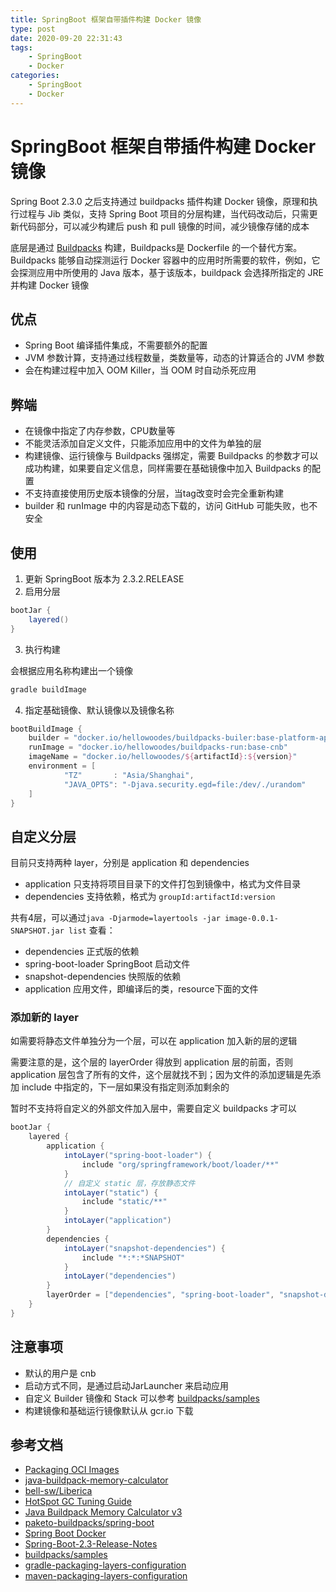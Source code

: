 ```yaml
---
title: SpringBoot 框架自带插件构建 Docker 镜像
type: post
date: 2020-09-20 22:31:43
tags:
    - SpringBoot 
    - Docker 
categories: 
    - SpringBoot 
    - Docker 
---
```


# SpringBoot 框架自带插件构建 Docker 镜像

Spring Boot 2.3.0 之后支持通过 buildpacks 插件构建 Docker 镜像，原理和执行过程与 Jib 类似，支持 Spring Boot 项目的分层构建，当代码改动后，只需更新代码部分，可以减少构建后 push 和 pull 镜像的时间，减少镜像存储的成本

底层是通过 [Buildpacks](https://buildpacks.io/) 构建，Buildpacks是 Dockerfile 的一个替代方案。Buildpacks 能够自动探测运行 Docker 容器中的应用时所需要的软件，例如，它会探测应用中所使用的 Java 版本，基于该版本，buildpack 会选择所指定的 JRE 并构建 Docker 镜像

## 优点

- Spring Boot 编译插件集成，不需要额外的配置
- JVM 参数计算，支持通过线程数量，类数量等，动态的计算适合的 JVM 参数
- 会在构建过程中加入 OOM Killer，当 OOM 时自动杀死应用

## 弊端

- 在镜像中指定了内存参数，CPU数量等
- 不能灵活添加自定义文件，只能添加应用中的文件为单独的层
- 构建镜像、运行镜像与 Buildpacks 强绑定，需要 Buildpacks 的参数才可以成功构建，如果要自定义信息，同样需要在基础镜像中加入 Buildpacks 的配置
- 不支持直接使用历史版本镜像的分层，当tag改变时会完全重新构建
- builder 和 runImage 中的内容是动态下载的，访问 GitHub 可能失败，也不安全

## 使用 

1. 更新 SpringBoot 版本为 2.3.2.RELEASE 
2. 启用分层

```groovy
bootJar {
    layered()
}    
```

3. 执行构建

会根据应用名称构建出一个镜像

```bash
gradle buildImage
```

4. 指定基础镜像、默认镜像以及镜像名称

```groovy
bootBuildImage {
    builder = "docker.io/hellowoodes/buildpacks-builer:base-platform-api-0.3"
    runImage = "docker.io/hellowoodes/buildpacks-run:base-cnb"
    imageName = "docker.io/hellowoodes/${artifactId}:${version}"
    environment = [
            "TZ"       : "Asia/Shanghai",
            "JAVA_OPTS": "-Djava.security.egd=file:/dev/./urandom"
    ]
}
```

## 自定义分层

目前只支持两种 layer，分别是 application 和 dependencies

- application 只支持将项目目录下的文件打包到镜像中，格式为文件目录
- dependencies 支持依赖，格式为 `groupId:artifactId:version`

共有4层，可以通过`java -Djarmode=layertools -jar image-0.0.1-SNAPSHOT.jar list` 查看：

- dependencies 正式版的依赖
- spring-boot-loader SpringBoot 启动文件
- snapshot-dependencies 快照版的依赖
- application 应用文件，即编译后的类，resource下面的文件


### 添加新的 layer

如需要将静态文件单独分为一个层，可以在 application 加入新的层的逻辑

需要注意的是，这个层的 layerOrder 得放到 application 层的前面，否则 application 层包含了所有的文件，这个层就找不到；因为文件的添加逻辑是先添加 include 中指定的，下一层如果没有指定则添加剩余的

暂时不支持将自定义的外部文件加入层中，需要自定义 buildpacks 才可以

```groovy
bootJar {
    layered {
        application {
            intoLayer("spring-boot-loader") {
                include "org/springframework/boot/loader/**"
            }
            // 自定义 static 层，存放静态文件
            intoLayer("static") {
                include "static/**"
            }
            intoLayer("application")
        }
        dependencies {
            intoLayer("snapshot-dependencies") {
                include "*:*:*SNAPSHOT"
            }
            intoLayer("dependencies")
        }
        layerOrder = ["dependencies", "spring-boot-loader", "snapshot-dependencies", "static", "application"]
    }
}
```

## 注意事项

- 默认的用户是 cnb
- 启动方式不同，是通过启动JarLauncher 来启动应用
- 自定义 Builder 镜像和 Stack 可以参考 [buildpacks/samples](https://github.com/buildpacks/samples)
- 构建镜像和基础运行镜像默认从 gcr.io 下载

## 参考文档

- [Packaging OCI Images](https://docs.spring.io/spring-boot/docs/current-SNAPSHOT/gradle-plugin/reference/html/#build-image)
- [java-buildpack-memory-calculator](https://github.com/cloudfoundry/java-buildpack-memory-calculator)
- [bell-sw/Liberica](https://github.com/bell-sw/Liberica)
- [HotSpot GC Tuning Guide](https://docs.oracle.com/javase/8/docs/technotes/guides/vm/gctuning/considerations.html)
- [Java Buildpack Memory Calculator v3](https://docs.google.com/document/d/1vlXBiwRIjwiVcbvUGYMrxx2Aw1RVAtxq3iuZ3UK2vXA/edit#heading=h.uy41ishpv9zc) 
- [paketo-buildpacks/spring-boot](https://github.com/paketo-buildpacks/spring-boot)
- [Spring Boot Docker](https://spring.io/guides/topicals/spring-boot-docker)
- [Spring-Boot-2.3-Release-Notes](https://github.com/spring-projects/spring-boot/wiki/Spring-Boot-2.3-Release-Notes)
- [buildpacks/samples](https://github.com/buildpacks/samples)
- [gradle-packaging-layers-configuration](https://docs.spring.io/spring-boot/docs/current/gradle-plugin/reference/html/#packaging-layers-configuration)
- [maven-packaging-layers-configuration](https://docs.spring.io/spring-boot/docs/current/maven-plugin/reference/html/#repackage-layers-configuration)